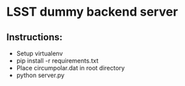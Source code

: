 # LSST dummy backend server
## Instructions:
- Setup virtualenv
- pip install -r requirements.txt
- Place circumpolar.dat in root directory
- python server.py